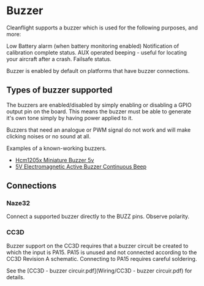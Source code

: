# Buzzer

Cleanflight supports a buzzer which is used for the following purposes, and more:

Low Battery alarm (when battery monitoring enabled)
Notification of calibration complete status.
AUX operated beeping - useful for locating your aircraft after a crash.
Failsafe status.

Buzzer is enabled by default on platforms that have buzzer connections.

## Types of buzzer supported

The buzzers are enabled/disabled by simply enabling or disabling a GPIO output pin on the board.
This means the buzzer must be able to generate it's own tone simply by having power applied to it.

Buzzers that need an analogue or PWM signal do not work and will make clicking noises or no sound at all.

Examples of a known-working buzzers.

 * [Hcm1205x Miniature Buzzer 5v](http://www.rapidonline.com/Audio-Visual/Hcm1205x-Miniature-Buzzer-5v-35-0055)
 * [5V Electromagnetic Active Buzzer Continuous Beep](http://www.banggood.com/10Pcs-5V-Electromagnetic-Active-Buzzer-Continuous-Beep-Continuously-p-943524.html)
 

## Connections

### Naze32

Connect a supported buzzer directly to the BUZZ pins. Observe polarity.

### CC3D

Buzzer support on the CC3D requires that a buzzer circuit be created to which the input is PA15.
PA15 is unused and not connected according to the CC3D Revision A schematic.
Connecting to PA15 requires careful soldering.

See the [CC3D - buzzer circuir.pdf](Wiring/CC3D - buzzer circuir.pdf) for details.
